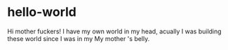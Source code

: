 # hello-world

Hi mother fuckers! I have my own world in my head, acually I was building these world since I was in my My mother 's belly.
